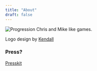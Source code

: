 ```yaml
---
title: "About"
draft: false
---
```



![Progression](/mandc-transparent.png)
Chris and Mike like games.

Logo design by [Kendall](https://www.kdkronerphoto.com/)

### Press?

[Presskit](https://daylightbasementstudio.com/press/)